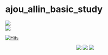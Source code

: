 # ajou_allin_basic_study
<div-align-center>
	<img src="https://capsule-render.vercel.app/api?type=shark&color=auto&height=300&section=header&text=ALLIN&fontSize=60" />
<div/>



<img src="https://img.shields.io/badge/Python-FFCA28?style=flat-square&logo=python&logoColor=blue"/>

[![Hits](https://hits.seeyoufarm.com/api/count/incr/badge.svg?url=https%3A%2F%2Fgithub.com%2Fjkky-98%2Fajou_allin_basic_study&count_bg=%2379C83D&title_bg=%23555555&icon=&icon_color=%23E7E7E7&title=hits&edge_flat=false)](https://hits.seeyoufarm.com)

<div align="center">
	<img src="https://img.shields.io/badge/Java-007396?style=flat&logo=Java&logoColor=white" />
	<img src="https://img.shields.io/badge/HTML5-E34F26?style=flat&logo=HTML5&logoColor=white" />
	<img src="https://img.shields.io/badge/CSS3-1572B6?style=flat&logo=CSS3&logoColor=white" />
</div>
